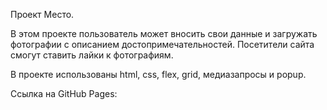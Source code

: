 Проект Место.

В этом проекте пользователь может вносить свои данные и загружать фотографии с описанием достопримечательностей. Посетители сайта смогут ставить лайки к фотографиям.

В проекте использованы html, css, flex, grid, медиазапросы и popup.

Ссылка на GitHub Pages:
